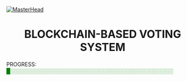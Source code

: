 [![MasterHead](https://appinventiv.com/wp-content/uploads/2020/11/Role-of-blockchain-in-voting.gif)](https://github.com/Blockvotingzero)
# <center>BLOCKCHAIN-BASED VOTING SYSTEM</center>

PROGRESS: <span style="color: green;">█░░░░░░░░░░░░░░░░░░░░░░░░░░░░░░░░░░░░░░░░░░░</span> <span style="color: white;">1%</span>
